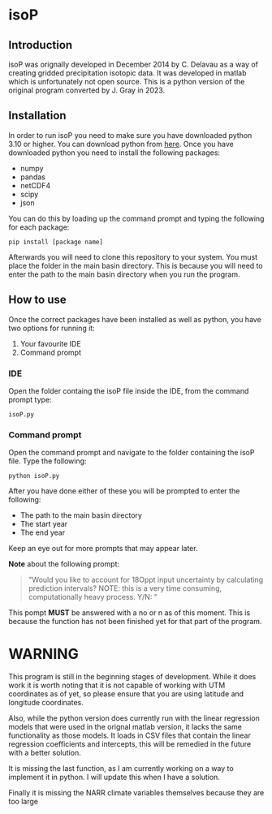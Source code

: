 isoP
================

## Introduction
isoP was orignally developed in December 2014 by C. Delavau as a way of creating gridded precipitation isotopic data. It was developed in matlab which is unfortunately not open source. This is a python version of the original program converted by J. Gray in 2023.
## Installation
In order to run isoP you need to make sure you have downloaded python 3.10 or higher. You can download python from [here](https://www.python.org/downloads/). Once you have downloaded python you need to install the following packages:
* numpy
* pandas
* netCDF4
* scipy
* json

You can do this by loading up the command prompt and typing the following for each package:
```
pip install [package name]
```
Afterwards you will need to clone this repository to your system. You must place the folder in the main basin directory. This is because you will need to enter the path to the main basin directory when you run the program.

## How to use
Once the correct packages have been installed as well as python, you have two options for running it:
1. Your favourite IDE
2. Command prompt

### IDE
Open the folder containg the isoP file inside the IDE, from the command prompt type:
```
isoP.py
```
### Command prompt
Open the command prompt and navigate to the folder containing the isoP file. Type the following:
```
python isoP.py
```
After you have done either of these you will be prompted to enter the following:
* The path to the main basin directory
* The start year
* The end year

Keep an eye out for more prompts that may appear later.

**Note** about the following prompt: 
> "Would you like to account for 18Oppt input uncertainty by calculating prediction intervals? 
NOTE: this is a very time consuming, computationally heavy 
> process. Y/N: "

This pompt **MUST** be answered with a no or n as of this moment. This is because the function has not been finished yet for that part of the program.
# WARNING
This program is still in the beginning stages of development. While it does work it is worth noting that it is not capable of working with UTM coordinates as of yet, so please ensure that you are using latitude and longitude coordinates.

Also, while the python version does currently run with the linear regression models that were used in the orignal matlab version, it lacks the same functionality as those models. It loads in CSV files that contain the linear regression coefficients and intercepts, this will be remedied in the future with a better solution.

It is missing the last function, as I am currently working on a way to implement it in python. I will update this when I have a solution.

Finally it is missing the NARR climate variables themselves because they are too large
